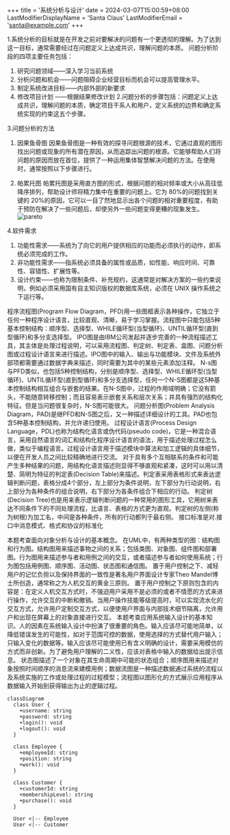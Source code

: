 +++
title = '系统分析与设计'
date = 2024-03-07T15:00:59+08:00
LastModifierDisplayName = 'Santa Claus'
LastModifierEmail = 'santa@example.com'
+++



1.系统分析的目标就是在开发之前对要解决的问题有一个更透彻的理解。为了达到这一目标，通常需要经过在问题定义上达成共识，理解问题的本质。
问题分析阶段的四项主要任务包括：
1. 研究问题领域——深入学习当前系统
2. 分析问题和机会——问题阻碍企业经营目标而机会可以提高管理水平。
3. 制定系统改进目标——内部外部的新要求
4. 修改项目计划 ——根据结果修改计划
2.问题分析的步骤包括：问题定义上达成共识，理解问题的本质，确定项目干系人和用户，定义系统的边界和确定系统实现的约束这五个步骤。

3.问题分析的方法
1. 因果鱼骨图
因果鱼骨图是一种有效的探寻问题根源的技术，它通过直观的图形找出问题或现象的所有潜在原因，从而追踪出问题的根源。它能够帮助人们将问题的原因而放在首位，提供了一种运用集体智慧解决问题的方法。在使用时，通常按照以下步骤进行。

2. 帕累托图
帕累托图是采用直方图的形式，根据问题的相对频率或大小从高往低降序排列，帮助设计师将精力集中在重要的问题上。它为 80%的问题找到关键的 20%的原因，它可以一目了然地显示出各个问题的相对重要程度，有助于预防在解决了一些问题后，却使另外一些问题变得更糟的现象发生。
![pareto](https://gitlab.com/AaronYang2333/docs/-/raw/main/static/images/content/ruankao/pareto-diagram.png)

4.软件需求
1. 功能性需求——系统为了向它的用户提供相应的功能而必须执行的动作，即系统必须完成的工作。
2. 非功能性需求——指系统必须具备的属性或品质，如性能、响应时间、可靠性、容错性、扩展性等。
3. 设计约束——也称为限制条件、补充规约，这通常是对解决方案的一些约束说明，例如必须采用国有自主知识版权的数据库系统，必须在 UNIX 操作系统之下运行等。

程序流程图(Program Flow Diagram，PFD)用一些图框表示各种操作，它独立于任何一种程序设计语言，比较直观、清晰，易于学习掌握。流程图中只能包括5种基本控制结构：顺序型、选择型、WHILE循环型(当型循环)、UNTIL循环型(直到型循环)和多分支选择型。    IPO图是由IBM公司发起并逐步完善的一种流程描述工具，其主体是处理过程说明，可以采用流程图、判定树、判定表、盒图、问题分析图或过程设计语言来进行描述。IPO图中的输入、输出与功能模块、文件及系统外部项都需要通过数据字典来描述，同时需要为其中的某些元素添加注释。    N-s图与PFD类似，也包括5种控制结构，分别是顺序型、选择型、WHILE循环型(当型循环)、UNTIL循环型(直到型循环)和多分支选择型，任何一个N-S图都是这5种基本控制结构相互组合与嵌套的结果。在N-S图中，过程的作用域明确；它没有箭头，不能随意转移控制；而且容易表示嵌套关系和层次关系；并具有强烈的结构化特征。但是当问题很复杂时，N-S图可能很大。    问题分析图(Problem Analysis Diagram，PAD)是继PFD和N-S图之后，又一种描述详细设计的工具。PAD也包含5种基本控制结构，并允许递归使用。    过程设计语言(Process Design Language，PDL)也称为结构化语言或伪代码(pseudo code)，它是一种混合语言，采用自然语言的词汇和结构化程序设计语言的语法，用于描述处理过程怎么做，类似于编程语言。过程设计语言用于描述模块中算法和加工逻辑的具体细节，以便在开发人员之间比较精确地进行交流。    对于具有多个互相联系的条件和可能产生多种结果的问题，用结构化语言描述则显得不够直观和紧凑，这时可以用以清楚、简明为特征的判定表(Decision Table)来描述。判定表采用表格形式来表达逻辑判断问题，表格分成4个部分，左上部分为条件说明，左下部分为行动说明，右上部分为各种条件的组合说明，右下部分为各条件组合下相应的行动。    判定树(Decision Tree)也是用来表示逻辑判断问题的一种常用的图形工具，它用树来表达不同条件下的不同处理流程，比语言、表格的方式更为直观。判定树的左侧(称为树根)为加工名，中间是各种条件，所有的行动都列于最右侧。
接口标准是对.接口中消息模式、格式和协议的标准化


本题考查面向对象分析与设计的基本概念。 在UML中，有两种类型的图：结构图和行为图。结构图用来描述事物之间的关系；包括类图、对象图、组件图和部署图。行为图用来描述参与者和用例之间的交互，或者描述参与者如何使用系统；行为图包括用例图、顺序图、活动图、状态图和通信图。
置于用户控制之下、减轻用户的记忆负担以及保持界面的一致性是著名用户界面设计专家Theo Mandel博士所创造，通常称之为人机交互的黄金三原则。 置于用户控制之下原则包含的内容是：在定义人机交互方式时，不强迫用户采用不是必须的或者不情愿的方式来进行操作，允许交互的中断和撤销。当用户操作技能等级提高时，可以实现流水化的交互方式，允许用户定制交互方式，以便使用户界面与内部技术细节隔离，允许用户和出现在屏幕上的对象直接进行交互。
本题考查应用系统输入设计的基本知识。人的因素在系统输入设计中扮演了很重要的角色。输入应该尽可能地简单，以降低错误发生的可能性，如对于范围可控的数据，使用选择的方式替代用户输入；只输入变化的数据等。输入应该尽可能使用已有含义明确的设计，需要采用模仿的方式而非创新。为了避免用户理解的二义性，应该对表格中输入的数据给出提示信息。
状态图描述了一个对象在其生命周期中可能的状态组合；顺序图用来描述对象按照时间顺序的消息流来建模用例；数据流图是一种描述数据通过系统的流程以及系统实施的工作或处理过程的过程模型；流程图以图形化的方式展示应用程序从数据输入开始到获得输出为止的逻辑过程。

```mermaid
classDiagram
  class User {
    +username: string
    +password: string
    +login(): void
    +logout(): void
  }

  class Employee {
    +employeeId: string
    +position: string
    +work(): void
  }

  class Customer {
    +customerId: string
    +membershipLevel: string
    +purchase(): void
  }

  User <|-- Employee
  User <|-- Customer
```
